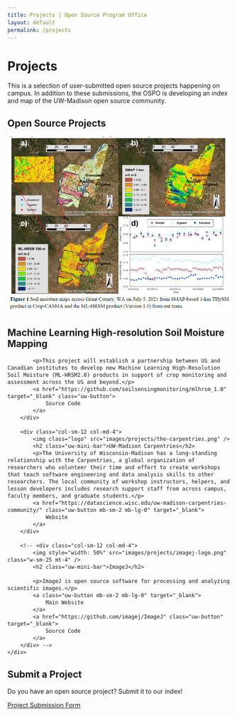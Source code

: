 ```yaml
---
title: Projects | Open Source Program Office
layout: default
permalink: /projects
---
```


<h1 class="page-title uw-mini-bar">Projects</h1>
<p class="page-description">This is a selection of user-submitted open source projects happening on campus. In addition to these submissions, the OSPO is developing an index and map of the UW-Madison open source community.</p>

<h2 class="text-center uw-mini-bar-center">Open Source Projects</h2>

<div class="d-flex">
    <div class="row align-items-baseline">
        <div class="col-sm-12 col-md-4">
            <img class="screenshot" src="images/projects/soil-mapping.png" />
            <h2 class="uw-mini-bar">Machine Learning High-resolution Soil Moisture Mapping</h2>

            <p>This project will establish a partnership between US and Canadian institutes to develop new Machine Learning High-Resolution Soil Moisture (ML-HRSM2.0) products in support of crop monitoring and assessment across the US and beyond.</p>
            <a href="https://github.com/soilsensingmonitoring/mlhrsm_1.0" target="_blank" class="uw-button">
                Source Code
            </a>
        </div>

        <div class="col-sm-12 col-md-4">
            <img class="logo" src="images/projects/the-carpentries.png" />
            <h2 class="uw-mini-bar">UW-Madison Carpentries</h2>
            <p>The University of Wisconsin-Madison has a long-standing relationship with the Carpentries, a global organization of researchers who volunteer their time and effort to create workshops that teach software engineering and data analysis skills to other researchers. The local community of workshop instructors, helpers, and lesson developers includes research support staff from across campus, faculty members, and graduate students.</p>
            <a href="https://datascience.wisc.edu/uw-madison-carpentries-community/" class="uw-button mb-sm-2 mb-lg-0" target="_blank">
                Website
            </a>
        </div>

        <!-- <div class="col-sm-12 col-md-4">
            <img style="width: 50%" src="images/projects/imagej-logo.png" class="w-sm-25 mt-4" />
            <h2 class="uw-mini-bar">ImageJ</h2>

            <p>ImageJ is open source software for processing and analyzing scientific images.</p>
            <a class="uw-button mb-sm-2 mb-lg-0" target="_blank">
                Main Website
            </a>
            <a href="https://github.com/imagej/ImageJ" class="uw-button" target="_blank">
                Source Code
            </a>
        </div> -->
    </div>
</div>

<div class="container text-center">
    <div class="mt-4 uw-content-box">
        <h2 class="uw-mini-bar-center text-center">Submit a Project</h2>
        <p>Do you have an open source project? Submit it to our index!</p>
        <a href="submission.html" target="_blank" class="uw-button justify-content-center">
            Project Submission Form
        </a>
    </div>
</div>
